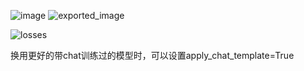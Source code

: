 ![image](https://github.com/user-attachments/assets/1d7fe098-1845-413e-841c-555d062f7487)
![exported_image](https://github.com/user-attachments/assets/d5569461-8c79-4d25-bf12-c02111432b52)

![losses](https://github.com/user-attachments/assets/6ab2bb44-9745-4f4c-b9f8-7517782d2115)

换用更好的带chat训练过的模型时，可以设置apply_chat_template=True
